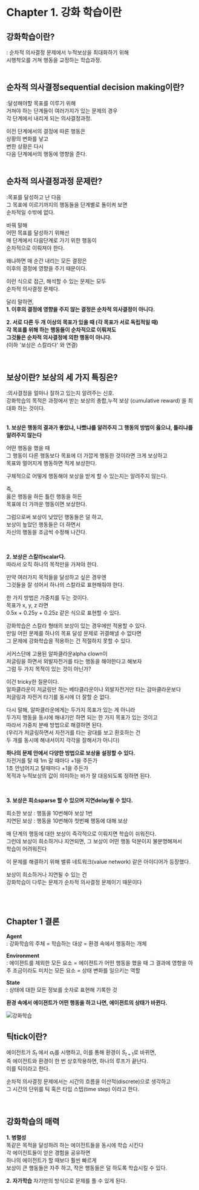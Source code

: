 # Chapter 1. 강화 학습이란   
   

## **강화학습이란?**
: 순차적 의사결정 문제에서 누적보상을 최대화하기 위해   
시행착오를 거쳐 행동을 교정하는 학습과정.   
<br>  

## **순차적 의사결정sequential decision making이란?**   
:달성해야할 목표를 이루기 위해    
거쳐야 하는 단계들이 여러가지가 있는 문제의 경우   
각 단계에서 내리게 되는 의사결정과정.   
   
이전 단계에서의 결정에 따른 행동은    
상황의 변화를 낳고   
변한 상황은 다시    
다음 단계에서의 행동에 영향을 준다.   
<br>  

## **순차적 의사결정과정 문제란?**
:목표를 달성하고 난 다음   
그 목표에 이르기까지의 행동들을 단계별로 돌이켜 보면   
순차적일 수밖에 없다.   
   
     
바꿔 말해   
어떤 목표를 달성하기 위해선   
매 단계에서 다음단계로 가기 위한 행동이   
순차적으로 이뤄져야 한다.   
   
   
왜냐하면 매 순간 내리는 모든 결정은    
이후의 결정에 영향을 주기 때문이다.    
   
   
이런 식으로 접근, 해석할 수 있는 문제는 모두   
순차적 의사결정 문제다.   
   
   
달리 말하면,  
**1. 이후의 결정에 영향을 주지 않는 결정은 순차적 의사결정이 아니다.**   
   
**2. 서로 다른 두 개 이상의 목표가 있을 때 (각 목표가 서로 독립적일 때)   
각 목표를 위해 하는 행동들이 순차적으로 이뤄져도   
그것들은 순차적 의사결정에 의한 행동이 아니다.**   
(이하 '보상은 스칼라다' 와 연결)   
   
<br>  
   
## **보상이란? 보상의 세 가지 특징은?**   
:의사결정을 얼마나 잘하고 있는지 알려주는 신호.   
강화학습의 목적은 과정에서 받는 보상의 총합,누적 보상 (cumulative reward) 을 최대화 하는 것이다.   
<br>  
   
   
**1. 보상은 행동의 결과가 좋았냐, 나빴냐를 알려주지 
그 행동의 방법이 옳으냐, 틀리냐를 알려주지 않는다**   
   
어떤 행동을 했을 때   
그 행동이 다른 행동보다 목표에 더 가깝게 행동한 것이라면 크게 보상하고    
목표와 멀어지게 행동하면 적게 보상한다.   
   
   
구체적으로 어떻게 행동해야 보상을 받게 할 수 있는지는 알려주지 않는다.   
   
즉,   
옳은 행동을 하든 틀린 행동을 하든    
목표에 더 가까운 행동이면 보상한다.   
   
   
그럼으로써 보상이 낮았던 행동들은 덜 하고,   
보상이 높았던 행동들은 더 하면서   
자신의 행동을 조금씩 수정해 나간다.   
   
<br>  
   
**2. 보상은 스칼라scalar다.**   
따라서 오직 하나의 목적만을 가져야 한다.   
   
만약 여러가지 목적들을 달성하고 싶은 경우엔   
그것들을 잘 섞어서 하나의 스칼라로 표현해줘야 한다.   
   
   
한 가지 방법은 가중치를 두는 것이다.   
목표가 x, y, z 라면   
0.5x + 0.25y + 0.25z 같은 식으로 표현할 수 있다.   
   
   
강화학습은 스칼라 형태의 보상이 있는 경우에만 적용할 수 있다.   
만일 어떤 문제를 하나의 목표 달성 문제로 귀결해낼 수 없다면   
그 문제에 강화학습을 적용하는 건 적절하지 못할 수 있다.   
   
   
서커스단에 고용된 알파클라운alpha clown이    
저글링을 하면서 외발자전거를 타는 행동을 해야한다고 해보자   
그럼 두 가지 목적이 있는 것이 아닌가?   
   
이건 tricky한 질문이다.   
알파클라운이 저글링만 하는 베타클라운이나 외발자전거만 타는 감마클라운보다   
저글링과 자전거 타기를 동시에 더 잘할 순 없다.   
   
다시 말해, 알파클라운에게는 두가지 목표가 있는 게 아니라      
두가지 행동을 동시에 해내기만 하면 되는 한 가지 목표가 있는 것이고   
따라서 가중치 분배 방법으로 해결하면 된다.       
(우리가 저글링하면서 자전거를 타는 광대를 보고 환호하는 건   
두 개를 동시에 해내서이지 각각을 잘해서가 아니다)   

**하나의 문제 안에서 다양한 방법으로 보상을 설정할 수 있다.**      
자전거를 탈 때 1m 갈 때마다 +1을 주든가   
1초 안넘어지고 탈때마다 +1을 주든가   
목적과 누적보상의 값이 의미하는 바가 잘 대응되도록 정하면 된다.   

<br>  
   
   
**3. 보상은 희소sparse 할 수 있으며 지연delay될 수 있다.**   
   
희소한 보상 : 행동을 10번해야 보상 1번   
지연된 보상 : 행동을 10번해야 첫번째 행동에 대해 보상   
   
   
매 단계의 행동에 대한 보상이 즉각적으로 이뤄지면 학습이 쉬워진다.   
그런데 보상이 희소하거나 지연되면, 그 보상이 어떤 행동 덕분이지 불분명해져서   
학습이 어려워진다   
   
   
이 문제를 해결하기 위해 밸류 네트워크(value network) 같은 아이디어가 등장했다.   
   
   
보상이 희소하거나 지연될 수 있는 건   
강화학습이 다루는 문제가 순차적 의사결정 문제이기 때문이다   

<br>  
<br>   
   
## Chapter 1 결론
   
   
**Agent**   
: 강화학습의 주체 = 학습하는 대상 = 환경 속에서 행동하는 개체   
   
   
**Environment**   
: 에이젼트를 제외한 모든 요소 = 에이젼트가 어떤 행동을 했을 때 그 결과에 영향을 아주 조금이라도 미치는 모든 요소 = 상태 변화를 일으키는 역할   
   
   
**State**   
: 상태에 대한 모든 정보를 숫자로 표현해 기록한 것   
   
   

**환경 속에서 에이젼트가 어떤 행동을 하고 나면, 에이젼트의 상태가 바뀐다.**   

![강화학습](https://img1.daumcdn.net/thumb/R1280x0/?scode=mtistory2&fname=https%3A%2F%2Fblog.kakaocdn.net%2Fdn%2FbApCWo%2FbtqYZ7G5I36%2F7zrewcGAeOYFLcHVhpGTD0%2Fimg.png)
   
   

## **틱tick이란?**   
에이전트가 $S_t$ 에서 $a_t$를 시행하고, 이를 통해 환경이 $S_{t+1}$로 바뀌면,      
즉 에이전트와 환경이 한 번 상호작용하면, 하나의 루프가 끝난다.      
이를 틱이라고 한다.      
   
   
순차적 의사결정 문제에서는 시간의 흐름을 이산적(discrete)으로 생각하고     
그 시간의 단위를 틱 혹은 타임 스텝(time step) 이라고 한다.      
   
<br>

## 강화학습의 매력   
   
**1. 병렬성**   
똑같은 목적을 달성하려 하는 에이전트들을 동시에 학습 시킨다   
각 에이전트들이 얻은 경험을 공유하면   
하나의 에이전트가 할 때보다 훨씬 빠르게   
보상이 큰 행동들은 자주 하고, 작은 행동들은 덜 하도록 학습시킬 수 있다.    
   
   
**2. 자가학습**
자기만의 방식으로 문제를 풀 수 있게 된다.   